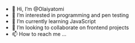 - 👋 Hi, I’m @Olaiyatomi
- 👀 I’m interested in programming and pen testing
- 🌱 I’m currently learning JavaScript
- 💞️ I’m looking to collaborate on frontend projects 
- 📫 How to reach me ...

<!---
Olaiyatomi/Olaiyatomi is a ✨ special ✨ repository because its `README.md` (this file) appears on your GitHub profile.
You can click the Preview link to take a look at your changes.
--->
